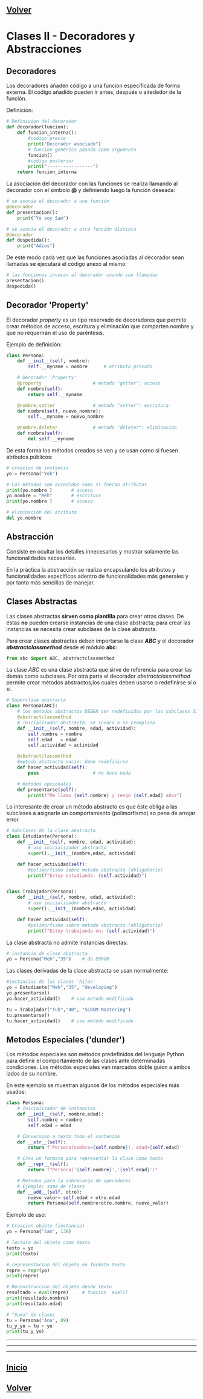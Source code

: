 <a name="top"></a>

## [Volver](../Python.md#clases-ii-decoradores-y-abstracciones)


# Clases II - Decoradores y Abstracciones


## Decoradores

Los decoradores añaden código a una funcion especificada de forma externa. El código añadido pueden ir antes, después o alrededor de la función.


Definición:
```python
# Definicion del decorador
def decorador(funcion):
    def funcion_interna():
        #codigo previo
        print("Decorador asociado")
        # funcion genérica pasada como argumento
        funcion()
        #codigo posterior
        print("-----------------")
    return funcion_interna
```

La asociación del decorador con las funciones se realiza llamando al decorador con el símbolo **\@** y definiendo luego la función deseada:

```python
# se asocia el decorador a una función
@decorador
def presentacion():
    print("Yo soy Sam")

# se asocia el decorador a otra función distinta
@decorador
def despedida():
    print("Adios")
```

De este modo cada vez que las funciones asociadas al decorador sean llamadas se ejecutará el código anexo al mismo:

```python
# las funciones invocan al decorador cuando son llamadas
presentacion()    
despedida()
```


## Decorador 'Property'

El decorador *property* es un tipo reservado de decoradores que permite crear métodos de acceso, escritura y eliminación que comparten nombre y que no requerirán el uso de paréntesis.

Ejemplo de definición:

```python
class Persona:
    def __init__(self, nombre):
        self.__myname = nombre      # atributo privado

    # Decorador 'Property'
    @property                   # metodo "getter": acceso
    def nombre(self):               
        return self.__myname        

    @nombre.setter              # metodo "setter": escritura
    def nombre(self, nuevo_nombre):     
        self.__myname = nuevo_nombre   

    @nombre.deleter             # metodo "deleter": eliminacion
    def nombre(self):                   
        del self.__myname
```
De esta forma los métodos creados se ven y se usan como si fuesen atributos públicos:

```python
# creacion de instancia
yo = Persona("Yoh")

# Los métodos son accedidos como si fueran atributos
print(yo.nombre )       # acceso
yo.nombre = "Meh"       # escritura
print(yo.nombre )       # acceso

# eliminación del atributo
del yo.nombre
```



## Abstracción

Consiste en ocultar los detalles innecesarios y mostrar solamente las funcionalidades necesarias.

En la práctica la abstracción se realiza encapsulando los atributos y funcionalidades específicos  adentro de funcionalidades más generales y por tanto más sencillos de manejar.


## Clases Abstractas

Las clases abstractas **sirven como plantilla** para crear otras clases. De éstas **no** pueden crearse instancias de una clase abstracta; para crear las instancias se necesita crear subclases de la clase abstracta.

Para crear clases abstractas deben importarse la clase ***ABC*** y el decorador ***abstractclassmethod*** desde el módulo **abc**:
```python
from abc import ABC, abstractclassmethod
```

La clase *ABC* es una clase abstracta que sirve de referencia para crear las demás como subclases. Por otra parte el decorador *abstractclassmethod* permite crear métodos abstractos,los cuales  deben usarse o redefinirse sí o sí.

```python
# Superclase abstracta
class Persona(ABC):
    # los metodos abstractos DEBEN ser redefinidos por las subclases SI O SI
    @abstractclassmethod
    # inicializador abstracto: se invoca o se reemplaza
    def __init__(self, nombre, edad, actividad):
        self.nombre = nombre
        self.edad   = edad  
        self.actividad = actividad

    @abstractclassmethod
    #metodo abstracto vacío: debe redefinirse
    def hacer_actividad(self):
        pass                    # no hace nada             

    # metodos opcionales
    def presentarse(self):
        print(f"Me llamo {self.nombre} y tengo {self.edad} años")
```
Lo interesante de crear un método abstracto es que éste obliga a las subclases a asignarle un comportamiento (polimorfismo) so pena de arrojar error.


```python
# Subclases de la clase abstracta
class Estudiante(Persona):
    def __init__(self, nombre, edad, actividad):
        # uso inicializador abstracto
        super().__init__(nombre,edad, actividad)

    def hacer_actividad(self):
        #polimorfismo sobre metodo abstracto (obligatorio)
        print(f"Estoy estudiando: {self.actividad}")


class Trabajador(Persona):
    def __init__(self, nombre, edad, actividad):
        # uso inicializador abstracto
        super().__init__(nombre,edad, actividad)    

    def hacer_actividad(self):
        #polimorfismo sobre metodo abstracto (obligatorio)
        print(f"Estoy trabajando en: {self.actividad}")
```
La clase abstracta no admite instancias directas:
```python
# instancia de clase abstracta
yo = Persona("Meh","35")    # da ERROR
```
Las clases derivadas de la clase abstracta se usan normalmente:
```python
#instancias de las clases 'hijas'
yo = Estudiante("Meh","35", "developing")  
yo.presentarse() 
yo.hacer_actividad()    # uso metodo modificado

tu = Trabajador("Tuh","40", "SCRUM Mastering")   
tu.presentarse()
tu.hacer_actividad()    # uso metodo modificado
```


## Metodos Especiales ('dunder')

Los métodos especiales son métodos predefinidos del lenguaje Python para definir el comportamiento de las clases ante determinadas condiciones. Los métodos especiales van marcados doble guion a ambos lados de su nombre.

En este ejemplo se muestran algunos de los métodos especiales más usados: 

```python 
class Persona:
    # Inicializador de instancias
    def __init__(self, nombre,edad):     
        self.nombre = nombre
        self.edad = edad

    # Conversion a texto todo el contenido
    def __str__(self):      
        return f'Persona(nombre={self.nombre}), edad={self.edad}'

    # Crea un formato para representar la clase como texto
    def __repr__(self):     
        return f"Persona('{self.nombre}','{self.edad}')"

    # Metodos para la sobrecarga de operadores
    # Ejemplo: suma de clases
    def __add__(self, otro):        
        nuevo_valor= self.edad + otro.edad  
        return Persona(self.nombre+otro.nombre, nuevo_valor)
```

Ejemplo de uso:

```python 
# Creacion objeto (instancia)
yo = Persona('Sam', 138)

# lectura del objeto como texto
texto = yo
print(texto)               

# representacion del objeto en formato texto
repre = repr(yo)
print(repre)

# Reconstruccion del objeto desde texto
resultado = eval(repre)     # funcion  eval()
print(resultado.nombre)
print(resultado.edad)

# "Suma" de clases 
tu = Persona('Ana', 89)
tu_y_yo = tu + yo
print(tu_y_yo)
```


----
----
----

## [Inicio](#clases-ii---decoradores-y-abstracciones)
## [Volver](../Python.md#clases-ii-decoradores-y-abstracciones)
